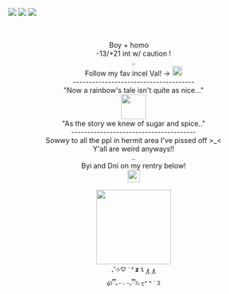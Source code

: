 <img src="https://file.garden/ZorENG263zPWFUDG/0d7bd25feb1562a61db6cf3a2adf68c4d48bcd7b.gifv"> ![](https://komarev.com/ghpvc/?username=Linnethinhere&color=000000) <img src="https://file.garden/ZorENG263zPWFUDG/f7517975.gif" >
<div align="center"> <br />
  <img src="https://64.media.tumblr.com/e8ae7c9d327434214005f2759e10d8c5/08b6024acb610772-57/s400x600/ea288684465fe91c5727dc6d22d5b6168070951d.gifv" "width="100" height="15">  <br />
Boy + homo <img src="https://file.garden/ZorENG263zPWFUDG/fbfdc694d584518a1f2afefd31f101ae67e70468.gifv" "width="100" height="15" >  <br />
  -13/+21 int w/ caution ! <br />
  .. <br/>
  Follow my fav incel Val! -> <a href="https://github.com/KittenChanCorruptionArc"><img src="https://file.garden/ZorENG263zPWFUDG/Tumblr_l_13795743953359.gif" "width="100" height="20" > </a>  <br />
-------------------------------------- <br />
  "Now a rainbow's tale isn't quite as nice..." <br />
 <img src="https://64.media.tumblr.com/5b881d96d71b3de54b281432b6182b97/c937cea2bae71fd6-ae/s100x200/c5376c74a33cf438577c7d98d096e6188f798244.pnj" "width="100" height=50"><br /> 
  "As the story we knew of sugar and spice.."<br />
---------------------------------------<br />
  Sowwy to all the ppl in hermit area I've pissed off >_<  <br />
 Y'all are weird anyways!! <br />
.. 
 <br />
 Byi and Dni on my rentry below! <br />
 <a href="https://rentry.co/wherestheexit"><img src="https://64.media.tumblr.com/2a8249f8052d7e1da51f19e2b3bbc7ff/66f8bee48421ca35-27/s250x400/ec0e9112900a8b2bb0f1cd7cd60944e4a1abffb5.gifv" "width="50" height="25" > </a> 
 <br />
  <img src="https://64.media.tumblr.com/e8ae7c9d327434214005f2759e10d8c5/08b6024acb610772-57/s400x600/ea288684465fe91c5727dc6d22d5b6168070951d.gifv" "width="100" height="15">  <br />
   <img src="https://file.garden/ZorENG263zPWFUDG/bb-removebg-preview.png" "width="100" height="150" > <br />  
<sub/> ₊˚⊹♡ ` ᶻ 𝘇 𐰁   ႔ ႔ </sub> <br />
<sub/>໒꒰ྀི｡- ˕ -｡ྀི꒱১  ᠸ^ ^ ` 𐅠</sub>
